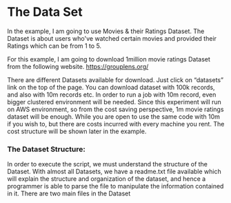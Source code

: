 # The Data Set

In the example, I am going to use Movies & their Ratings Dataset. 
The Dataset is about users who've watched certain movies and provided their Ratings which can be from 1 to 5. 

For this example, I am going to download 1million movie ratings Dataset from the following website.
https://grouplens.org/

There are different Datasets available for download. Just click on “datasets” link on the top of the page.
You can download dataset with 100k records, and also with 10m records etc. In order to run a job with 10m record, even bigger clustered environment will be needed. 
Since this experiment will run on AWS environment, so from the cost saving perspective, 1m movie ratings dataset will be enough. While you are open to use the same code with 10m if you wish to, but there are costs incurred with every machine you rent. 
The cost structure will be shown later in the example. 

### The Dataset Structure:

In order to execute the script, we must understand the structure of the Dataset. With almost all Datasets, we have a readme.txt file available which will explain the structure and organization of the dataset, and hence a programmer is able to parse the file to manipulate the information contained in it.
There are two main files in the Dataset


